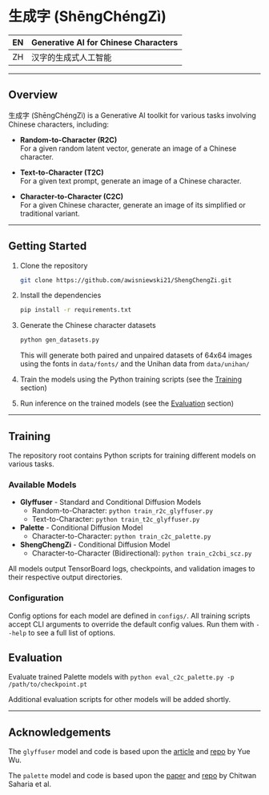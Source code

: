 # 生成字 (ShēngChéngZì)

| EN | Generative AI for Chinese Characters |
| --- | --- |
| ZH | 汉字的生成式人工智能 |

---

## Overview

生成字 (ShēngChéngZì) is a Generative AI toolkit for various tasks involving Chinese characters, including:

- **Random-to-Character (R2C)**  
For a given random latent vector, generate an image of a Chinese character.

- **Text-to-Character (T2C)**  
For a given text prompt, generate an image of a Chinese character.

- **Character-to-Character (C2C)**  
For a given Chinese character, generate an image of its simplified or traditional variant.

---

## Getting Started

1. Clone the repository

    ```bash
    git clone https://github.com/awisniewski21/ShengChengZi.git
    ```

2. Install the dependencies

    ```bash
    pip install -r requirements.txt
    ```

3. Generate the Chinese character datasets

    ```bash
    python gen_datasets.py
    ```

    This will generate both paired and unpaired datasets of 64x64 images using the fonts in `data/fonts/` and the Unihan data from `data/unihan/`

4. Train the models using the Python training scripts (see the [Training](#Training) section)
5. Run inference on the trained models (see the [Evaluation](#Evaluation) section)

---

## Training

The repository root contains Python scripts for training different models on various tasks.

### Available Models

- **Glyffuser** - Standard and Conditional Diffusion Models
  - Random-to-Character: `python train_r2c_glyffuser.py`
  - Text-to-Character: `python train_t2c_glyffuser.py`
- **Palette** - Conditional Diffusion Model
  - Character-to-Character: `python train_c2c_palette.py`
- **ShengChengZi** - Conditional Diffusion Model
  - Character-to-Character (Bidirectional): `python train_c2cbi_scz.py`

All models output TensorBoard logs, checkpoints, and validation images to their respective output directories.

### Configuration

Config options for each model are defined in `configs/`. All training scripts accept CLI arguments to override the default config values. Run them with `--help` to see a full list of options.

## Evaluation

Evaluate trained Palette models with `python eval_c2c_palette.py -p /path/to/checkpoint.pt`

Additional evaluation scripts for other models will be added shortly.

---

## Acknowledgements

The `glyffuser` model and code is based upon the [article](https://yue-here.com/posts/glyffuser/) and [repo](https://github.com/yue-here/glyffuser/tree/main) by Yue Wu.

The `palette` model and code is based upon the [paper](https://doi.org/10.1145/3528233.353075) and [repo](https://github.com/Janspiry/Palette-Image-to-Image-Diffusion-Models) by Chitwan Saharia et al.

